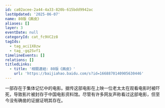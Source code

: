 ```yaml
---
id: ca02acee-2a44-4a33-820b-615bdd9942ac
lastUpdated: '2025-06-07'
name: 80版《画皮》
aliases: []
layer: 3
eventDate: null
categoryId: cat_fc9VC2z8
tagIds:
  - tag_aci1X8zw
  - tag_-gq2Svf1
timelineEvents: []
relations: []
titledLinks:
  - title: '相關連結: 80版《画皮》'
    url: 'https://baijiahao.baidu.com/s?id=1668870140905630446'
---
```

一部存在于集体记忆中的电影。据传这部电影在上映一位老太太在观看电影时被吓死，导致影片被封存于中国电影资料馆。尽管有许多网友声称看过这部电影，但至今没有确凿的证据证明其存在。
